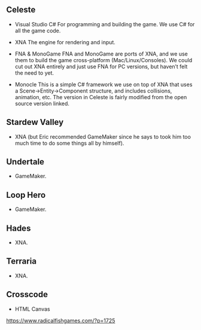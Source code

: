 ## Celeste

- Visual Studio C#
For programming and building the game. We use C# for all the game code.

- XNA
The engine for rendering and input.

- FNA & MonoGame
FNA and MonoGame are ports of XNA, and we use them to build the game cross-platform (Mac/Linux/Consoles). We could cut out XNA entirely and just use FNA for PC versions, but haven’t felt the need to yet.

- Monocle
This is a simple C# framework we use on top of XNA that uses a Scene->Entity->Component structure, and includes collisions, animation, etc. The version in Celeste is fairly modified from the open source version linked.

## Stardew Valley

- XNA (but Eric recommended GameMaker since he says to took him too much time to do some things all by himself).

## Undertale

- GameMaker.

## Loop Hero

- GameMaker.

## Hades

- XNA.

## Terraria

- XNA.

## Crosscode

- HTML Canvas
  
https://www.radicalfishgames.com/?p=1725
